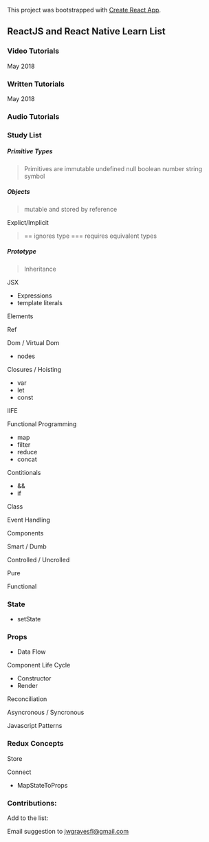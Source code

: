 This project was bootstrapped with [Create React App](https://github.com/facebookincubator/create-react-app).


## ReactJS and React Native Learn List

### Video Tutorials
May 2018

### Written Tutorials
May 2018

### Audio Tutorials



### Study List
##### Primitive Types
> Primitives are immutable
> undefined
> null
> boolean
> number
> string
> symbol

##### Objects
> mutable and stored by reference

Explict/Implicit

> == ignores type
> === requires equivalent types

##### Prototype
> Inheritance
> 
> 
> 
> 
> 
> 
> 

JSX 
- Expressions
- template literals

Elements

Ref

Dom / Virtual Dom
- nodes

Closures / Hoisting
- var
- let
- const

IIFE

Functional Programming
- map
- filter
- reduce
- concat

Contitionals
- &&
- if

Class

Event Handling

Components

Smart / Dumb

Controlled / Uncrolled

Pure

Functional

### State
- setState

### Props
- Data Flow

Component Life Cycle
- Constructor
- Render

Reconciliation

Asyncronous / Syncronous

Javascript Patterns

### Redux Concepts

Store

Connect
- MapStateToProps

### Contributions:
Add to the list:

Email suggestion to jwgravesfl@gmail.com